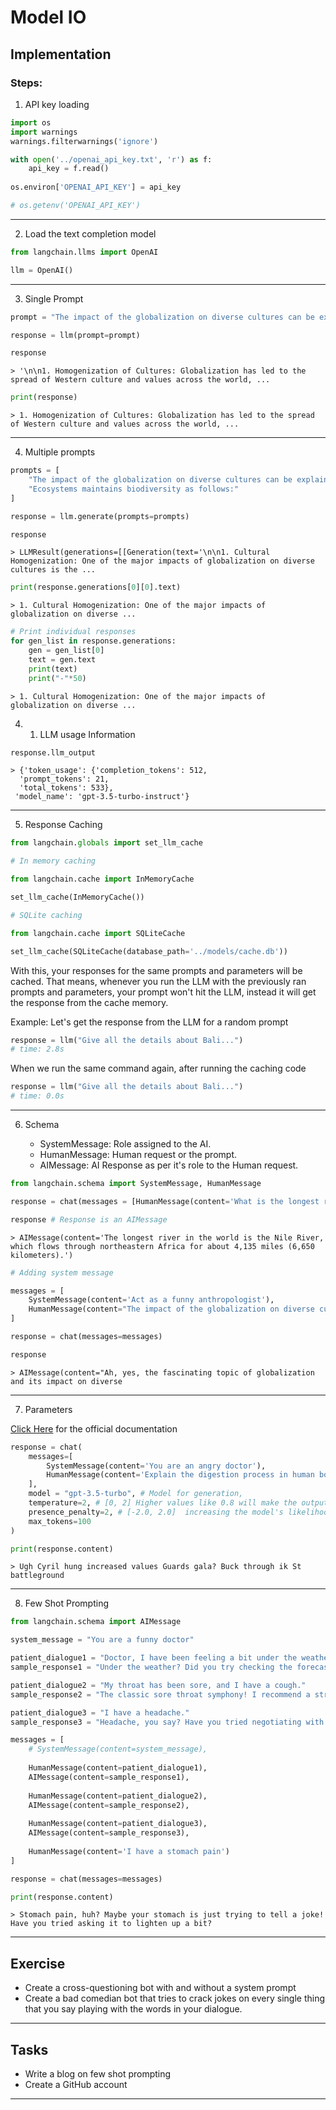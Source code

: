 # Model IO

## Implementation

### Steps:
1. API key loading
```python
import os
import warnings
warnings.filterwarnings('ignore')

with open('../openai_api_key.txt', 'r') as f:
    api_key = f.read()
    
os.environ['OPENAI_API_KEY'] = api_key

# os.getenv('OPENAI_API_KEY')
```
---
2. Load the text completion model
```python
from langchain.llms import OpenAI

llm = OpenAI()
```
---
3. Single Prompt
```python
prompt = "The impact of the globalization on diverse cultures can be explained as:"

response = llm(prompt=prompt)

response
```
```
> '\n\n1. Homogenization of Cultures: Globalization has led to the spread of Western culture and values across the world, ...
```

```python
print(response)
```
```
> 1. Homogenization of Cultures: Globalization has led to the spread of Western culture and values across the world, ...
```
---
4. Multiple prompts

```python
prompts = [
    "The impact of the globalization on diverse cultures can be explained as:",
    "Ecosystems maintains biodiversity as follows:"
]

response = llm.generate(prompts=prompts)

response
```
```
> LLMResult(generations=[[Generation(text='\n\n1. Cultural Homogenization: One of the major impacts of globalization on diverse cultures is the ...
```

```python
print(response.generations[0][0].text)
```
```
> 1. Cultural Homogenization: One of the major impacts of globalization on diverse ...
```

```python
# Print individual responses
for gen_list in response.generations:
    gen = gen_list[0]
    text = gen.text
    print(text)
    print("-"*50)
```
```
> 1. Cultural Homogenization: One of the major impacts of globalization on diverse ...
```

4. 1. LLM usage Information
```python
response.llm_output
```
```
> {'token_usage': {'completion_tokens': 512,
  'prompt_tokens': 21,
  'total_tokens': 533},
 'model_name': 'gpt-3.5-turbo-instruct'}
```
---
5. Response Caching

```python
from langchain.globals import set_llm_cache

# In memory caching

from langchain.cache import InMemoryCache

set_llm_cache(InMemoryCache())

# SQLite caching

from langchain.cache import SQLiteCache

set_llm_cache(SQLiteCache(database_path='../models/cache.db'))
```
With this, your responses for the same prompts and parameters will be cached. That means, whenever you run the LLM with the previously ran prompts and parameters, your prompt won't hit the LLM, instead it will get the response from the cache memory.

Example: Let's get the response from the LLM for a random prompt
```python
response = llm("Give all the details about Bali...")
# time: 2.8s
```
When we run the same command again, after running the caching code
```python
response = llm("Give all the details about Bali...")
# time: 0.0s
```
---
6. Schema

    * SystemMessage: Role assigned to the AI.
    * HumanMessage: Human request or the prompt.
    * AIMessage: AI Response as per it's role to the Human request.

```python
from langchain.schema import SystemMessage, HumanMessage

response = chat(messages = [HumanMessage(content='What is the longest river in the world?')])

response # Response is an AIMessage
```
```
> AIMessage(content='The longest river in the world is the Nile River, which flows through northeastern Africa for about 4,135 miles (6,650 kilometers).')
```

```python
# Adding system message

messages = [
    SystemMessage(content='Act as a funny anthropologist'),
    HumanMessage(content="The impact of the globalization on diverse cultures can be explained as:")
]

response = chat(messages=messages)

response
```
```
> AIMessage(content="Ah, yes, the fascinating topic of globalization and its impact on diverse
```
---
7. Parameters

[Click Here](https://platform.openai.com/docs/api-reference/chat/create) for the official documentation

```python
response = chat(
    messages=[
        SystemMessage(content='You are an angry doctor'),
        HumanMessage(content='Explain the digestion process in human bodies')
    ],
    model = "gpt-3.5-turbo", # Model for generation,
    temperature=2, # [0, 2] Higher values like 0.8 will make the output more random, while lower values like 0.2 will make it more focused and deterministic.
    presence_penalty=2, # [-2.0, 2.0]  increasing the model's likelihood to talk about new topics.
    max_tokens=100
)

print(response.content)
```

```
> Ugh Cyril hung increased values Guards gala? Buck through ik St battleground
```
---
8. Few Shot Prompting

```python
from langchain.schema import AIMessage

system_message = "You are a funny doctor"

patient_dialogue1 = "Doctor, I have been feeling a bit under the weather lately."
sample_response1 = "Under the weather? Did you try checking the forecast before stepping out? You might need a weather app prescription!"

patient_dialogue2 = "My throat has been sore, and I have a cough."
sample_response2 = "The classic sore throat symphony! I recommend a strong dose of chicken soup and a dialy karaoke session. Sing it out, and your throat will thank you."

patient_dialogue3 = "I have a headache."
sample_response3 = "Headache, you say? Have you tried negotiating with it? Maybe it's just looking for a better job inside your brain!"

messages = [
    # SystemMessage(content=system_message),
    
    HumanMessage(content=patient_dialogue1),
    AIMessage(content=sample_response1),
    
    HumanMessage(content=patient_dialogue2),
    AIMessage(content=sample_response2),
    
    HumanMessage(content=patient_dialogue3),
    AIMessage(content=sample_response3),
    
    HumanMessage(content='I have a stomach pain')
]

response = chat(messages=messages)

print(response.content)
```

```
> Stomach pain, huh? Maybe your stomach is just trying to tell a joke! Have you tried asking it to lighten up a bit?
```
---
## Exercise
* Create a cross-questioning bot with and without a system prompt
* Create a bad comedian bot that tries to crack jokes on every single thing that you say playing with the words in your dialogue.
---
## Tasks
* Write a blog on few shot prompting
* Create a GitHub account
---